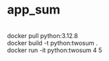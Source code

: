 # app_sum
<br>
docker pull python:3.12.8<br>
docker build -t python:twosum .<br>
docker run -it python:twosum 4 5<br>
